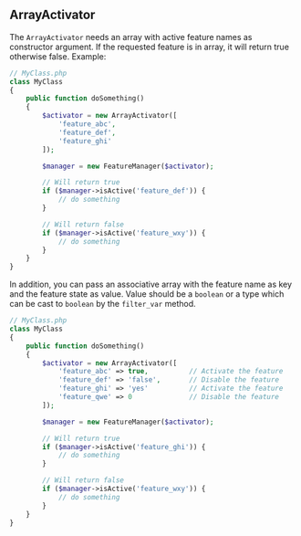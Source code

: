 ArrayActivator
-------------------------
The `ArrayActivator` needs
an array with active feature names as constructor argument. If the requested feature is in array, it will return true
otherwise false. Example:

```php
// MyClass.php
class MyClass
{
    public function doSomething()
    {
        $activator = new ArrayActivator([
            'feature_abc',
            'feature_def',
            'feature_ghi'
        ]);

        $manager = new FeatureManager($activator);

        // Will return true
        if ($manager->isActive('feature_def')) {
            // do something
        }

        // Will return false
        if ($manager->isActive('feature_wxy')) {
            // do something
        }
    }
}
```

In addition, you can pass an associative array with the feature name as key and the feature state as value. Value should
be a `boolean` or a type which can be cast to `boolean` by the `filter_var` method.

```php
// MyClass.php
class MyClass
{
    public function doSomething()
    {
        $activator = new ArrayActivator([
            'feature_abc' => true,          // Activate the feature
            'feature_def' => 'false',       // Disable the feature
            'feature_ghi' => 'yes'          // Activate the feature
            'feature_qwe' => 0              // Disable the feature
        ]);

        $manager = new FeatureManager($activator);

        // Will return true
        if ($manager->isActive('feature_ghi')) {
            // do something
        }

        // Will return false
        if ($manager->isActive('feature_wxy')) {
            // do something
        }
    }
}
```